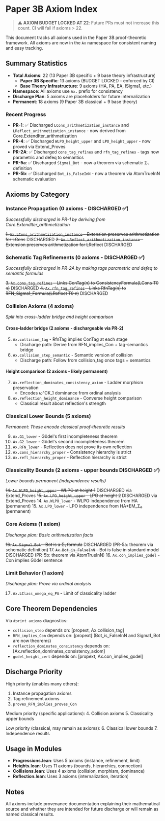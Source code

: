 # Paper 3B Axiom Index

> **⚠️ AXIOM BUDGET LOCKED AT 22**: Future PRs must not increase this count. CI will fail if axioms > 22.

This document tracks all axioms used in the Paper 3B proof-theoretic framework.
All axioms are now in the `Ax` namespace for consistent naming and easy tracking.

## Summary Statistics
- **Total Axioms**: 22 (13 Paper 3B specific + 9 base theory infrastructure)
  - **Paper 3B Specific**: 13 axioms (BUDGET LOCKED - enforced by CI)
  - **Base Theory Infrastructure**: 9 axioms (HA, PA, EA, ISigma1, etc.)
- **Namespace**: All axioms use `Ax.` prefix for consistency
- **Discharge Plan**: 5 axioms are placeholders for future internalization
- **Permanent**: 18 axioms (9 Paper 3B classical + 9 base theory)

### Recent Progress
- **PR-1**: ✅ Discharged `LCons_arithmetization_instance` and `LReflect_arithmetization_instance` - now derived from Core.ExtendIter_arithmetization
- **PR-4**: ✅ Discharged `WLPO_height_upper` and `LPO_height_upper` - now proved via Extend_Proves
- **PR-2A**: ✅ Discharged `cons_tag_refines` and `rfn_tag_refines` - tags now parametric and defeq to semantics
- **PR-5a**: ✅ Discharged `Sigma1_Bot` - now a theorem via schematic Σ₁ definition
- **PR-5b**: ✅ Discharged `Bot_is_FalseInN` - now a theorem via AtomTrueInN schematic evaluation

## Axioms by Category

### Instance Propagation (0 axioms - DISCHARGED ✅)
*Successfully discharged in PR-1 by deriving from Core.ExtendIter_arithmetization*

~~1. `Ax.LCons_arithmetization_instance` - Extension preserves arithmetization for LCons~~ DISCHARGED
~~2. `Ax.LReflect_arithmetization_instance` - Extension preserves arithmetization for LReflect~~ DISCHARGED

### Schematic Tag Refinements (0 axioms - DISCHARGED ✅)
*Successfully discharged in PR-2A by making tags parametric and defeq to semantic formulas*

~~3. `Ax.cons_tag_refines` - Links ConTag(n) to ConsistencyFormula(LCons T0 n)~~ DISCHARGED
~~4. `Ax.rfn_tag_refines` - Links RfnTag(n) to RFN_Sigma1_Formula(LReflect T0 n)~~ DISCHARGED

### Collision Axioms (4 axioms)
*Split into cross-ladder bridge and height comparison*

#### Cross-ladder bridge (2 axioms - dischargeable via PR-2)
5. `Ax.collision_tag` - RfnTag implies ConTag at each stage
   - Discharge path: Derive from RFN_implies_Con + tag-semantics bridge
6. `Ax.collision_step_semantic` - Semantic version of collision
   - Discharge path: Follow from collision_tag once tags = semantics

#### Height comparison (2 axioms - likely permanent)
7. `Ax.reflection_dominates_consistency_axiom` - Ladder morphism preservation
   - Encodes ω^CK_1 dominance from ordinal analysis
8. `Ax.reflection_height_dominance` - Converse height comparison
   - Classical result about reflection's strength

### Classical Lower Bounds (5 axioms)
*Permanent: These encode classical proof-theoretic results*

9. `Ax.G1_lower` - Gödel's first incompleteness theorem
10. `Ax.G2_lower` - Gödel's second incompleteness theorem
11. `Ax.RFN_lower` - Reflection does not prove its own reflection
12. `Ax.cons_hierarchy_proper` - Consistency hierarchy is strict
13. `Ax.refl_hierarchy_proper` - Reflection hierarchy is strict

### Classicality Bounds (2 axioms - upper bounds DISCHARGED ✅)
*Lower bounds permanent (independence results)*

~~14. `Ax.WLPO_height_upper` - WLPO at height 1~~ DISCHARGED via Extend_Proves
~~15. `Ax.LPO_height_upper` - LPO at height 2~~ DISCHARGED via Extend_Proves
14. `Ax.WLPO_lower` - WLPO independence from HA (permanent)
15. `Ax.LPO_lower` - LPO independence from HA+EM_Σ₀ (permanent)

### Core Axioms (1 axiom)
*Discharge plan: Basic arithmetization facts*

~~16. `Ax.Sigma1_Bot` - Bot is a Σ₁ formula~~ DISCHARGED (PR-5a: theorem via schematic definition)
~~17. `Ax.Bot_is_FalseInN` - Bot is false in standard model~~ DISCHARGED (PR-5b: theorem via AtomTrueInN)
16. `Ax.con_implies_godel` - Con implies Gödel sentence

### Limit Behavior (1 axiom)
*Discharge plan: Prove via ordinal analysis*

17. `Ax.LClass_omega_eq_PA` - Limit of classicality ladder

## Core Theorem Dependencies

Via `#print axioms` diagnostics:

- `collision_step` depends on: [propext, Ax.collision_tag]
- `RFN_implies_Con` depends on: [propext] (Bot_is_FalseInN and Sigma1_Bot are now theorems)
- `reflection_dominates_consistency` depends on: [Ax.reflection_dominates_consistency_axiom]
- `godel_height_cert` depends on: [propext, Ax.con_implies_godel]

## Discharge Priority

High priority (enables many others):
1. Instance propagation axioms
2. Tag refinement axioms
3. `proves_RFN_implies_proves_Con`

Medium priority (specific applications):
4. Collision axioms
5. Classicality upper bounds

Low priority (classical, may remain as axioms):
6. Classical lower bounds
7. Independence results

## Usage in Modules

- **Progressions.lean**: Uses 5 axioms (instance, refinement, limit)
- **Heights.lean**: Uses 11 axioms (bounds, hierarchies, connection)
- **Collisions.lean**: Uses 4 axioms (collision, morphism, dominance)
- **Reflection.lean**: Uses 3 axioms (internalization, iteration)

## Notes

All axioms include provenance documentation explaining their mathematical source and whether they are intended for future discharge or will remain as named classical results.